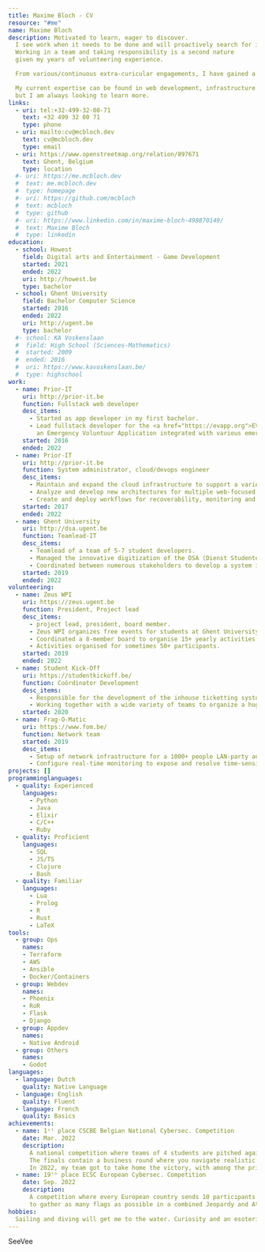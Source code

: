 ```yaml
---
title: Maxime Bloch - CV
resource: "#me"
name: Maxime Bloch
description: Motivated to learn, eager to discover. 
  I see work when it needs to be done and will proactively search for improvements.
  Working in a team and taking responsibility is a second nature 
  given my years of volunteering experience.

  From various/continuous extra-curicular engagements, I have gained a broad experience in hardware, networking, security, ...

  My current expertise can be found in web development, infrastructure and cloud; 
  but I am always looking to learn more.
links:
  - uri: tel:+32-499-32-00-71
    text: +32 499 32 00 71
    type: phone
  - uri: mailto:cv@mcbloch.dev
    text: cv@mcbloch.dev
    type: email
  - uri: https://www.openstreetmap.org/relation/897671
    text: Ghent, Belgium
    type: location
  #- uri: https://me.mcbloch.dev
  #  text: me.mcbloch.dev
  #  type: homepage
  #- uri: https://github.com/mcbloch
  #  text: mcbloch
  #  type: github
  #- uri: https://www.linkedin.com/in/maxime-bloch-498870149/
  #  text: Maxime Bloch
  #  type: linkedin
education:
  - school: Howest
    field: Digital arts and Entertainment - Game Development
    started: 2021
    ended: 2022
    uri: http://howest.be
    type: bachelor
  - school: Ghent University
    field: Bachelor Computer Science
    started: 2016
    ended: 2022
    uri: http://ugent.be
    type: bachelor
  #- school: KA Voskenslaan
  #  field: High School (Sciences-Mathematics)
  #  started: 2009
  #  ended: 2016
  #  uri: https://www.kavoskenslaan.be/
  #  type: highschool
work:
  - name: Prior-IT
    uri: http://prior-it.be
    function: Fullstack web developer
    desc_items:
      - Started as app developer in my first bachelor.
      - Lead fullstack developer for the <a href="https://evapp.org">EVapp</a> project, 
        an Emergency Voluntuur Application integrated with various emergency services across Belgium.
    started: 2016
    ended: 2022
  - name: Prior-IT
    uri: http://prior-it.be
    function: System administrator, cloud/devops engineer
    desc_items: 
      - Maintain and expand the cloud infrastructure to support a variety of projects.
      - Analyze and develop new architectures for multiple web-focused business cases. 
      - Create and deploy workflows for recoverability, monitoring and security practices.
    started: 2017
    ended: 2022
  - name: Ghent University
    uri: http://dsa.ugent.be
    function: Teamlead-IT
    desc_items: 
      - Teamlead of a team of 5-7 student developers.
      - Managed the innovative digitization of the DSA (Dienst Studentenactiviteiten).
      - Coordinated between numerous stakeholders to develop a system integrating with various services of the UGent.
    started: 2019
    ended: 2022
volunteering:
  - name: Zeus WPI
    uri: https://zeus.ugent.be
    function: President, Project lead
    desc_items: 
      - project lead, president, board member.
      - Zeus WPI organizes free events for students at Ghent University. 
      - Coordinated a 8-member board to organise 15+ yearly activities.
      - Activities organised for sometimes 50+ participants.
    started: 2019
    ended: 2022
  - name: Student Kick-Off
    uri: https://studentkickoff.be/
    function: Coördinator Development
    desc_items:
      - Responsible for the development of the inhouse ticketting system, stock management and shift tracking.
      - Working together with a wide variety of teams to organize a huge festival that welcomes more then 30.000 students to see 3 stages with in total 24 artists/bands.
    started: 2020
  - name: Frag-O-Matic
    uri: https://www.fom.be/
    function: Network team
    started: 2019
    desc_items:
      - Setup of network infrastructure for a 1000+ people LAN-party and gaming event.
      - Configure real-time monitoring to expose and resolve time-sensitive problems.
projects: []
programminglanguages:
  - quality: Experienced
    languages:
      - Python
      - Java
      - Elixir
      - C/C++
      - Ruby
  - quality: Proficient
    languages:
      - SQL
      - JS/TS
      - Clojure
      - Bash
  - quality: Familiar
    languages:
      - Lua
      - Prolog
      - R
      - Rust
      - LaTeX
tools:
  - group: Ops
    names: 
    - Terraform
    - AWS
    - Ansible
    - Docker/Containers
  - group: Webdev
    names: 
    - Phoenix
    - RoR
    - Flask
    - Django
  - group: Appdev
    names:
    - Native Android
  - group: Others
    names:
    - Godot
languages:
  - language: Dutch
    quality: Native Language
  - language: English
    quality: Fluent
  - language: French
    quality: Basics
achievements:
  - name: 1ˢᵗ place CSCBE Belgian National Cybersec. Competition
    date: Mar. 2022
    description: 
      A national competition where teams of 4 students are pitched against each other to solve as many cybersecurity challenges as possible. 
      The finals contain a business round where you navigate realistic scenarios for notable cybersecurity companies. 
      In 2022, my team got to take home the victory, with among the prizes a trip to DEFCON in Las Vegas.
  - name: 19ᵗʰ place ECSC European Cybersec. Competition
    date: Sep. 2022
    description: 
      A competition where every European country sends 10 participants until the ages of 25 
      to gather as many flags as possible in a combined Jeopardy and Attack-Defense CTF.
hobbies:
  Sailing and diving will get me to the water. Curiosity and an esoteric idea will get me at my keyboard. Occasional guitar player and post-rock fan.
---
```

SeeVee
